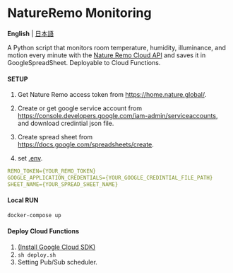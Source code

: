 # NatureRemo Monitoring

**English** | [日本語](./README-ja.md)

A Python script that monitors room temperature, humidity, illuminance, and motion every minute with the [Nature Remo Cloud API](https://developer.nature.global/) and saves it in GoogleSpreadSheet. Deployable to Cloud Functions.



#### SETUP

1. Get Nature Remo access token from https://home.nature.global/.
2. Create or get google service account from https://console.developers.google.com/iam-admin/serviceaccounts, and download credintial json file.
3. Create spread sheet from https://docs.google.com/spreadsheets/create.

4. set [.env](.env).

```yml
REMO_TOKEN={YOUR_REMO_TOKEN}
GOOGLE_APPLICATION_CREDENTIALS={YOUR_GOOGLE_CREDINTIAL_FILE_PATH}
SHEET_NAME={YOUR_SPREAD_SHEET_NAME}
```



#### Local RUN

```bash
docker-compose up
```



#### Deploy Cloud Functions

1. [(Install Google Cloud SDK)](https://cloud.google.com/sdk/docs/downloads-interactive)
2. `sh deploy.sh`
3. Setting Pub/Sub scheduler.